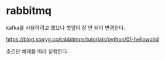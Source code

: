 # rabbitmq 

kafka를 사용하려고 했으나 셋업이 잘 안 되어 변경한다. 

https://blog.storyg.co/rabbitmqs/tutorials/python/01-hellowolrd

초긴단 예제를 따라 실행한다. 

 